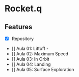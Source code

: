 # Rocket.q

## Features
- [x] Repository
- [] Aula 01: Liftoff - 
- [] Aula 02: Maximum Speed
- [] Aula 03: In Orbit
- [] Aula 04: Landing
- [] Aula 05: Surface Exploration